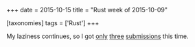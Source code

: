 +++
date = 2015-10-15
title = "Rust week of 2015-10-09"

[taxonomies]
tags = ['Rust']
+++

My laziness continues, so I got [only][] [three][] [submissions] this
time.

  [only]: https://github.com/rust-lang/rust/pull/29058
  [three]: https://github.com/rust-lang/rust/pull/29059
  [submissions]: https://github.com/rust-lang/rust/pull/29060
